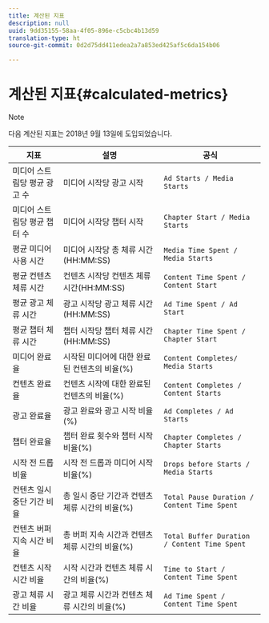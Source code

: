 ```yaml
---
title: 계산된 지표
description: null
uuid: 9dd35155-58aa-4f05-896e-c5cbc4b13d59
translation-type: ht
source-git-commit: 0d2d75dd411edea2a7a853ed425af5c6da154b06

---
```



# 계산된 지표{#calculated-metrics}

>[!NOTE]
>
>다음 계산된 지표는 2018년 9월 13일에 도입되었습니다.

| 지표 | 설명 | 공식 |
|---|---|---|
| 미디어 스트림당 평균 광고 수 | 미디어 시작당 광고 시작 | `Ad Starts / Media Starts` |
| 미디어 스트림당 평균 챕터 수 | 미디어 시작당 챕터 시작 | `Chapter Start / Media Starts` |
| 평균 미디어 사용 시간 | 미디어 시작당 총 체류 시간(HH:MM:SS) | `Media Time Spent / Media Starts` |
| 평균 컨텐츠 체류 시간 | 컨텐츠 시작당 컨텐츠 체류 시간(HH:MM:SS) | `Content Time Spent / Content Start` |
| 평균 광고 체류 시간 | 광고 시작당 광고 체류 시간(HH:MM:SS) | `Ad Time Spent / Ad Start` |
| 평균 챕터 체류 시간 | 챕터 시작당 챕터 체류 시간(HH:MM:SS) | `Chapter Time Spent / Chapter Start` |
| 미디어 완료율 | 시작된 미디어에 대한 완료된 컨텐츠의 비율(%) | `Content Completes/ Media Starts` |
| 컨텐츠 완료율 | 컨텐츠 시작에 대한 완료된 컨텐츠의 비율(%) | `Content Completes / Content Starts` |
| 광고 완료율 | 광고 완료와 광고 시작 비율(%) | `Ad Completes / Ad Starts` |
| 챕터 완료율 | 챕터 완료 횟수와 챕터 시작 비율(%) | `Chapter Completes / Chapter Starts` |
| 시작 전 드롭 비율 | 시작 전 드롭과 미디어 시작 비율(%) | `Drops before Starts / Media Starts` |
| 컨텐츠 일시 중단 기간 비율 | 총 일시 중단 기간과 컨텐츠 체류 시간의 비율(%) | `Total Pause Duration / Content Time Spent` |
| 컨텐츠 버퍼 지속 시간 비율 | 총 버퍼 지속 시간과 컨텐츠 체류 시간의 비율(%) | `Total Buffer Duration / Content Time Spent` |
| 컨텐츠 시작 시간 비율 | 시작 시간과 컨텐츠 체류 시간의 비율(%) | `Time to Start / Content Time Spent` |
| 광고 체류 시간 비율 | 광고 체류 시간과 컨텐츠 체류 시간의 비율(%) | `Ad Time Spent / Content Time Spent` |
